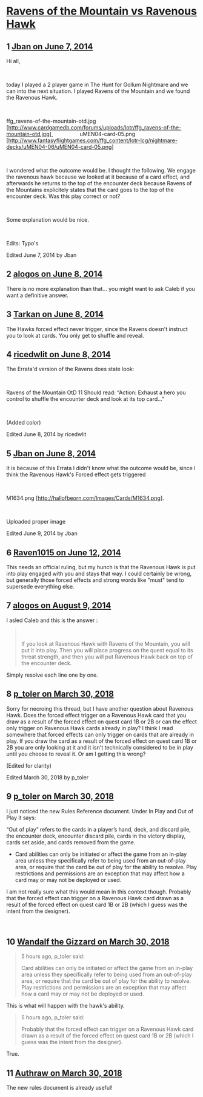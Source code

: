# [Ravens of the Mountain vs Ravenous Hawk](https://community.fantasyflightgames.com/topic/108163-ravens-of-the-mountain-vs-ravenous-hawk/)

## 1 [Jban on June 7, 2014](https://community.fantasyflightgames.com/topic/108163-ravens-of-the-mountain-vs-ravenous-hawk/?do=findComment&comment=1112379)

Hi all,

 

today I played a 2 player game in The Hunt for Gollum Nightmare and we can into the next situation. I played Ravens of the Mountain and we found the Ravenous Hawk.

 

ffg_ravens-of-the-mountain-otd.jpg [http://www.cardgamedb.com/forums/uploads/lotr/ffg_ravens-of-the-mountain-otd.jpg]                   uMEN04-card-05.png [http://www.fantasyflightgames.com/ffg_content/lotr-lcg/nightmare-decks/uMEN04-06/uMEN04-card-05.png]

 

I wondered what the outcome would be. I thought the following. We engage the ravenous hawk because we looked at it because of a card effect, and afterwards he returns to the top of the encounter deck because Ravens of the Mountains explicitely states that the card goes to the top of the encounter deck. Was this play correct or not?

 

Some explanation would be nice.

 

Edits: Typo's

Edited June 7, 2014 by Jban

## 2 [alogos on June 8, 2014](https://community.fantasyflightgames.com/topic/108163-ravens-of-the-mountain-vs-ravenous-hawk/?do=findComment&comment=1112626)

There is no more explanation than that... you might want to ask Caleb if you want a definitive answer.

## 3 [Tarkan on June 8, 2014](https://community.fantasyflightgames.com/topic/108163-ravens-of-the-mountain-vs-ravenous-hawk/?do=findComment&comment=1112647)

The Hawks forced effect never trigger, since the Ravens doesn't instruct you to look at cards. You only get to shuffle and reveal.

## 4 [ricedwlit on June 8, 2014](https://community.fantasyflightgames.com/topic/108163-ravens-of-the-mountain-vs-ravenous-hawk/?do=findComment&comment=1112783)

The Errata'd version of the Ravens does state look:

 

Ravens of the Mountain OtD 11 Should read: “Action: Exhaust a hero you control to shuffle the encounter deck and look at its top card..." 

 

(Added color)

Edited June 8, 2014 by ricedwlit

## 5 [Jban on June 8, 2014](https://community.fantasyflightgames.com/topic/108163-ravens-of-the-mountain-vs-ravenous-hawk/?do=findComment&comment=1112978)

It is because of this Errata I didn't know what the outcome would be, since I think the Ravenous Hawk's Forced effect gets triggered

 

M1634.png [http://hallofbeorn.com/Images/Cards/M1634.png].

 

Uploaded proper image

Edited June 9, 2014 by Jban

## 6 [Raven1015 on June 12, 2014](https://community.fantasyflightgames.com/topic/108163-ravens-of-the-mountain-vs-ravenous-hawk/?do=findComment&comment=1117258)

This needs an official ruling, but my hunch is that the Ravenous Hawk is put into play engaged with you and stays that way. I could certainly be wrong, but generally those forced effects and strong words like "must" tend to supersede everything else. 

## 7 [alogos on August 9, 2014](https://community.fantasyflightgames.com/topic/108163-ravens-of-the-mountain-vs-ravenous-hawk/?do=findComment&comment=1190715)

I asled Caleb and this is the answer :

>  
> 
> If you look at Ravenous Hawk with Ravens of the Mountain, you will put it into play. Then you will place progress on the quest equal to its threat strength, and then you will put Ravenous Hawk back on top of the encounter deck.

Simply resolve each line one by one.

## 8 [p_toler on March 30, 2018](https://community.fantasyflightgames.com/topic/108163-ravens-of-the-mountain-vs-ravenous-hawk/?do=findComment&comment=3267095)

Sorry for necroing this thread, but I have another question about Ravenous Hawk. Does the forced effect trigger on a Ravenous Hawk card that you draw as a result of the forced effect on quest card 1B or 2B or can the effect only trigger on Ravenous Hawk cards already in play? I think I read somewhere that forced effects can only trigger on cards that are already in play. If you draw the card as a result of the forced effect on quest card 1B or 2B you are only looking at it and it isn't technically considered to be in play until you choose to reveal it. Or am I getting this wrong?

(Edited for clarity)

Edited March 30, 2018 by p_toler

## 9 [p_toler on March 30, 2018](https://community.fantasyflightgames.com/topic/108163-ravens-of-the-mountain-vs-ravenous-hawk/?do=findComment&comment=3267103)

I just noticed the new Rules Reference document. Under In Play and Out of Play it says:

“Out of play” refers to the cards in a player’s hand, deck, and discard pile, the encounter deck, encounter discard pile, cards in the victory display, cards set aside, and cards removed from the game.

 * Card abilities can only be initiated or affect the game from an in-play area unless they specifically refer to being used from an out-of-play area, or require that the card be out of play for the ability to resolve. Play restrictions and permissions are an exception that may affect how a card may or may not be deployed or used.

I am not really sure what this would mean in this context though. Probably that the forced effect can trigger on a Ravenous Hawk card drawn as a result of the forced effect on quest card 1B or 2B (which I guess was the intent from the designer).  

 

## 10 [Wandalf the Gizzard on March 30, 2018](https://community.fantasyflightgames.com/topic/108163-ravens-of-the-mountain-vs-ravenous-hawk/?do=findComment&comment=3267230)

> 5 hours ago, p_toler said:
> 
> Card abilities can only be initiated or affect the game from an in-play area unless they specifically refer to being used from an out-of-play area, or require that the card be out of play for the ability to resolve. Play restrictions and permissions are an exception that may affect how a card may or may not be deployed or used.

This is what will happen with the hawk's ability.

> 5 hours ago, p_toler said:
> 
> Probably that the forced effect can trigger on a Ravenous Hawk card drawn as a result of the forced effect on quest card 1B or 2B (which I guess was the intent from the designer). 

True.

## 11 [Authraw on March 30, 2018](https://community.fantasyflightgames.com/topic/108163-ravens-of-the-mountain-vs-ravenous-hawk/?do=findComment&comment=3267532)

The new rules document is already useful! 

